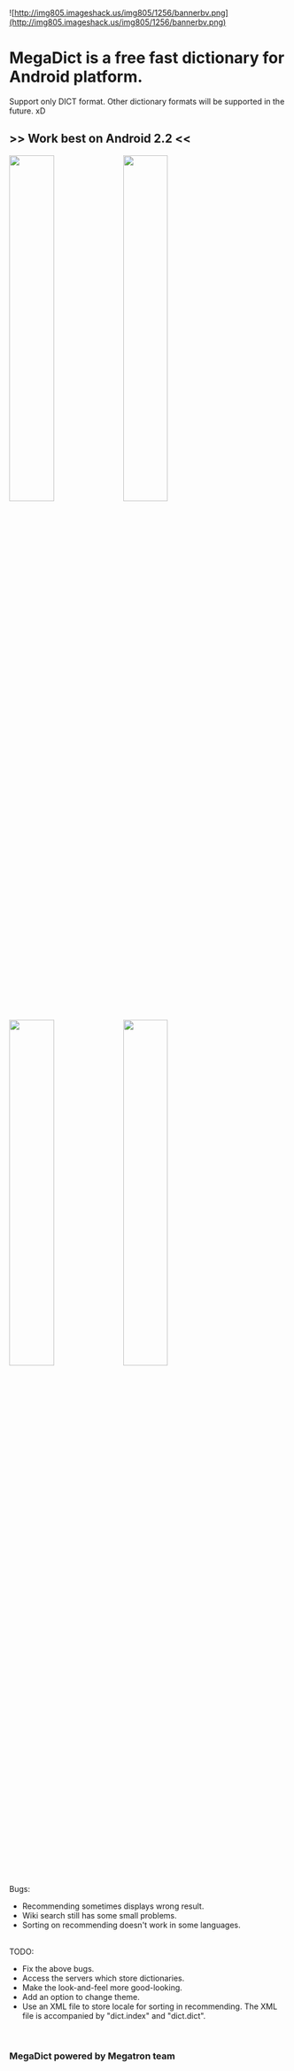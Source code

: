 ![http://img805.imageshack.us/img805/1256/bannerbv.png](http://img805.imageshack.us/img805/1256/bannerbv.png)

# MegaDict is a free fast dictionary for Android platform. #
Support only DICT format. Other dictionary formats will be supported in the future. xD

## **>> Work best on Android 2.2 <<** ##

<img src='http://i240.photobucket.com/albums/ff22/Emerald214/lookup_12.png' width='40%' />
<img src='http://i240.photobucket.com/albums/ff22/Emerald214/recommend_12.png' width='40%' />
<img src='http://i240.photobucket.com/albums/ff22/Emerald214/manage.png' width='40%' />
<img src='http://i240.photobucket.com/albums/ff22/Emerald214/settings.png' width='40%' />

<br>
Bugs:<br>
<ul><li>Recommending sometimes displays wrong result.<br>
</li><li>Wiki search still has some small problems.<br>
</li><li>Sorting on recommending doesn't work in some languages.</li></ul>

<br>
TODO:<br>
<ul><li>Fix the above bugs.<br>
</li><li>Access the servers which store dictionaries.<br>
</li><li>Make the look-and-feel more good-looking.<br>
</li><li>Add an option to change theme.<br>
</li><li>Use an XML file to store locale for sorting in recommending. The XML file is accompanied by "dict.index" and "dict.dict".</li></ul>

<br>
<h3>MegaDict powered by Megatron team</h3>